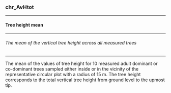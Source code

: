 ### chr_AvHtot



------
#### Tree height mean



------
###### The mean of the vertical tree height across all measured trees



------
The mean of the values of tree height for 10 measured adult dominant or co-dominant trees sampled either inside or in the vicinity of the representative circular plot with a radius of 15 m. The tree height corresponds to the total vertical tree height from ground level to the upmost tip.